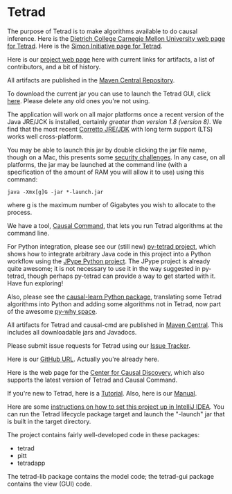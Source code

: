 # Tetrad

The purpose of Tetrad is to make algorithms available to do causal inference. Here is the [Dietrich College Carnegie Mellon University web page for Tetrad](https://www.cmu.edu/dietrich/news/news-stories/2020/august/tetrad-sail.html). Here is the [Simon Initiative page for Tetrad](https://www.cmu.edu/simon/open-simon/toolkit/tools/learning-tools/tetrad.html).

Here is our [project web page](https://sites.google.com/view/tetradcausal) here with current links for artifacts, a list of contributors, and a bit of history.

All artifacts are published in the [Maven Central Repository](https://s01.oss.sonatype.org/content/repositories/releases/io/github/cmu-phil/).

To download the current jar you can use to launch the Tetrad GUI, click [here](https://s01.oss.sonatype.org/content/repositories/releases/io/github/cmu-phil/tetrad-gui/7.2.2/tetrad-gui-7.2.2-launch.jar). Please delete any old ones you're not using.

The application will work on all major platforms once a recent version of the Java JRE/JCK is installed, certainly _greater than version 1.8 (version 8)_. We find that the most recent [Corretto JRE/JDK](https://aws.amazon.com/corretto/?filtered-posts.sort-by=item.additionalFields.createdDate&filtered-posts.sort-order=desc) with long term support (LTS) works well cross-platform. 

You may be able to launch this jar by double clicking the jar file name, though on a Mac, this presents some [security challenges](https://github.com/cmu-phil/tetrad/wiki/Dealing-with-Tetrad-on-a-Mac:--Security-Issues). In any case, on all platforms, the jar may be launched at the command line (with a specification of the amount of RAM you will allow it to use) using this command:

```
java -Xmx[g]G -jar *-launch.jar
```

where g is the maximum number of Gigabytes you wish to allocate to the process.

We have a tool, [Causal Command](https://github.com/bd2kccd/causal-cmd), that lets you run Tetrad algorithms at the command line.

For Python integration, please see our (still new) [py-tetrad project](https://github.com/cmu-phil/py-tetrad), which shows how to integrate arbitrary Java code in this project into a Python workflow using the [JPype Python project](https://jpype.readthedocs.io/en/latest/). The JPype project is already quite awesome; it is not necessary to use it in the way suggested in py-tetrad, though perhaps py-tetrad can provide a way to get started with it. Have fun exploring!

Also, please see the [causal-learn Python package](https://causal-learn.readthedocs.io/en/latest/), translating some Tetrad algorithms into Python and adding some algorithms not in Tetrad, now part of the awesome [py-why space](https://github.com/py-why).

All artifacts for Tetrad and causal-cmd are published in [Maven Central](https://s01.oss.sonatype.org/content/repositories/releases/io/github/cmu-phil/). This includes all downloadable jars and Javadocs.

Please submit issue requests for Tetrad using our [Issue Tracker](https://github.com/cmu-phil/tetrad/issues).

Here is our [GitHub URL](https://github.com/cmu-phil/tetrad). Actually you're already here.

Here is the web page for the [Center for Causal Discovery](https://www.ccd.pitt.edu/), which also supports the latest version of Tetrad and Causal Command.

If you're new to Tetrad, here is a [Tutorial](https://rawgit.com/cmu-phil/tetrad/development/tetrad-gui/src/main/resources/resources/javahelp/manual/tetrad_tutorial.html). Also, here is our [Manual](https://htmlpreview.github.io/?https:///github.com/cmu-phil/tetrad/blob/development/docs/manual/index.html).

Here are some [instructions on how to set this project up in IntelliJ IDEA](https://github.com/cmu-phil/tetrad/wiki/Setting-up-Tetrad-in-IntelliJ-IDEA). You can run the Tetrad lifecycle package target and launch the "-launch" jar that is  built in the target directory.

The project contains fairly well-developed code in these packages:
* tetrad
* pitt
* tetradapp

The  tetrad-lib package contains the model code; the tetrad-gui package contains the view (GUI) code.
